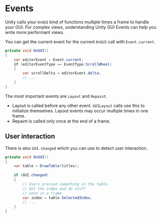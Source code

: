 # Events

Unity calls your `OnGUI` kind of functions multiple times a frame to handle your GUI. For complex views, understanding Unity GUI Events can help you write more performant views.

You can get the current event for the current `OnGUI` call with `Event.current`.

```csharp
private void OnGUI()
{
	var editorEvent = Event.current;
	if (editorEventType == EventType.ScrollWheel)
	{
		var scrollDelta = editorEvent.delta;
		// ...
	}
}
```

The most important events are `Layout` and `Repaint`.

- Layout is called before any other event. `GUILayout` calls use this to initialize themselves. Layout events may occur multiple times in one frame.
- Repaint is called only once at the end of a frame.

## User interaction
There is also `GUI.changed` which you can use to detect user interaction.

```csharp
private void OnGUI()
{
	var table = DrawTable(titles);
	
	if (GUI.changed)
	{
		// Users pressed something in the table.
		// Get the index and do stuff
		// once in a frame.
		var index = table.SelectedIndex;
		// ...
	}
}
```